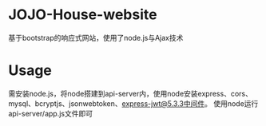 # JOJO-House-website
基于bootstrap的响应式网站，使用了node.js与Ajax技术

# Usage
需安装node.js，将node搭建到api-server内，使用node安装express、cors、mysql、bcryptjs、jsonwebtoken、express-jwt@5.3.3中间件。
使用node运行api-server/app.js文件即可
